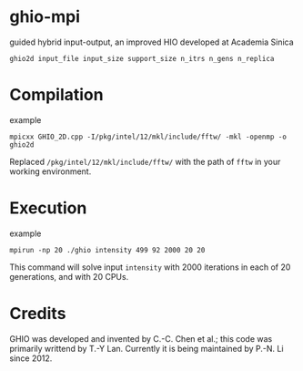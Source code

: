 ghio-mpi
====
guided hybrid input-output, an improved HIO developed at Academia Sinica

```
ghio2d input_file input_size support_size n_itrs n_gens n_replica
```

# Compilation

example
```
mpicxx GHIO_2D.cpp -I/pkg/intel/12/mkl/include/fftw/ -mkl -openmp -o ghio2d
```

Replaced `/pkg/intel/12/mkl/include/fftw/` with the path of `fftw` in your working environment.

# Execution

example
```
mpirun -np 20 ./ghio intensity 499 92 2000 20 20
```

This command will solve input `intensity` with 2000 iterations in each of 20 generations, and with 20 CPUs.

# Credits
GHIO was developed and invented by C.-C. Chen et al.; this code was primarily writtend by T.-Y Lan.
Currently it is being maintained by P.-N. Li since 2012.
